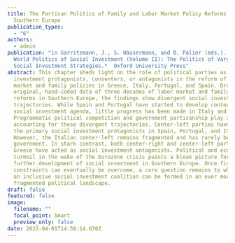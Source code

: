 ```yaml
---
title: The Partisan Politics of Family and Labor Market Policy Reforms in
  Southern Europe
publication_types:
  - "6"
authors:
  - admin
publication: "in Garritzmann, J., S. Häusermann, and B. Palier (eds.). *The
  World Politics of Social Investment (Volume II): The Politics of Varying
  Social Investment Strategies.*  Oxford University Press"
abstract: This chapter sheds light on the role of political parties as social
  investment protagonists, consenters, or antagonists in the reform of labor
  market and family policies in Greece, Italy, Portugal, and Spain. Drawing on
  original, hand-coded data of three decades of labor market and family policy
  reforms in Southern Europe, the findings show divergent social investment
  trajectories. While Spain and Portugal have started to develop contours of a
  social investment agenda, little progress has been made in Italy and Greece.
  Programmatic political competition and government partisanship play a role in
  accounting for these divergent trajectories. Center-left parties have acted as
  the primary social investment protagonists in Spain, Portugal, and Italy.
  However, the Italian center-left remains fragmented and has rarely been in
  government. In stark contrast, both center-right and center-left parties in
  Greece have acted as social investment antagonists. Political and economic
  turmoil in the wake of the Eurozone crisis paints a bleak picture for the
  further development of social investment in Southern Europe. Once fiscal
  constraints can eventually be overcome, a core question remains to what extent
  an inclusive social investment coalition can be formed in an ever more
  fragmented political landscape.
draft: false
featured: false
image:
  filename: ""
  focal_point: Smart
  preview_only: false
date: 2022-04-01T14:58:14.070Z
---
```

